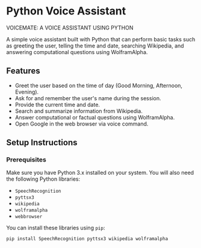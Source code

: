 # Python Voice Assistant
VOICEMATE: A VOICE ASSISTANT USING PYTHON

A simple voice assistant built with Python that can perform basic tasks such as greeting the user, telling the time and date, searching Wikipedia, and answering computational questions using WolframAlpha.

## Features

- Greet the user based on the time of day (Good Morning, Afternoon, Evening).
- Ask for and remember the user's name during the session.
- Provide the current time and date.
- Search and summarize information from Wikipedia.
- Answer computational or factual questions using WolframAlpha.
- Open Google in the web browser via voice command.

## Setup Instructions

### Prerequisites

Make sure you have Python 3.x installed on your system. You will also need the following Python libraries:

- `SpeechRecognition`
- `pyttsx3`
- `wikipedia`
- `wolframalpha`
- `webbrowser`

You can install these libraries using `pip`:

```bash
pip install SpeechRecognition pyttsx3 wikipedia wolframalpha
